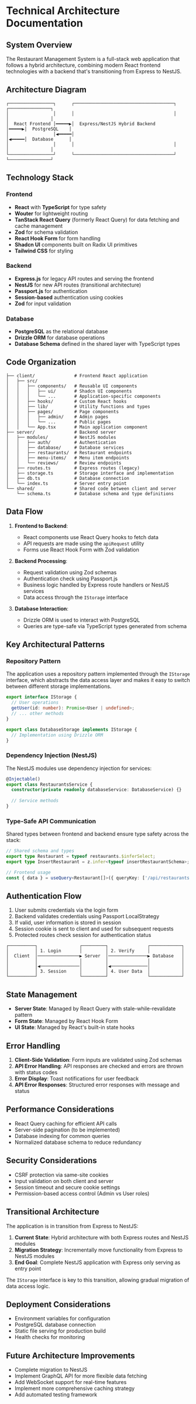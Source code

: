 # Technical Architecture Documentation

## System Overview

The Restaurant Management System is a full-stack web application that follows a hybrid architecture, combining modern React frontend technologies with a backend that's transitioning from Express to NestJS.

## Architecture Diagram

```
┌─────────────────┐      ┌──────────────────────────────────────┐      ┌────────────────┐
│                 │      │                                      │      │                │
│  React Frontend │━━━━━▶│  Express/NestJS Hybrid Backend       │━━━━━▶│  PostgreSQL    │
│                 │◀━━━━━│                                      │◀━━━━━│  Database      │
│                 │      │                                      │      │                │
└─────────────────┘      └──────────────────────────────────────┘      └────────────────┘
```

## Technology Stack

### Frontend
- **React** with **TypeScript** for type safety
- **Wouter** for lightweight routing
- **TanStack React Query** (formerly React Query) for data fetching and cache management
- **Zod** for schema validation
- **React Hook Form** for form handling
- **Shadcn UI** components built on Radix UI primitives
- **Tailwind CSS** for styling

### Backend
- **Express.js** for legacy API routes and serving the frontend
- **NestJS** for new API routes (transitional architecture)
- **Passport.js** for authentication
- **Session-based** authentication using cookies
- **Zod** for input validation

### Database
- **PostgreSQL** as the relational database
- **Drizzle ORM** for database operations
- **Database Schema** defined in the shared layer with TypeScript types

## Code Organization

```
├── client/               # Frontend React application
│   ├── src/              
│   │   ├── components/   # Reusable UI components
│   │   │   ├── ui/       # Shadcn UI components
│   │   │   └── ...       # Application-specific components
│   │   ├── hooks/        # Custom React hooks
│   │   ├── lib/          # Utility functions and types
│   │   ├── pages/        # Page components
│   │   │   ├── admin/    # Admin pages
│   │   │   └── ...       # Public pages
│   │   └── App.tsx       # Main application component
├── server/               # Backend server
│   ├── modules/          # NestJS modules
│   │   ├── auth/         # Authentication
│   │   ├── database/     # Database services
│   │   ├── restaurants/  # Restaurant endpoints
│   │   ├── menu-items/   # Menu item endpoints
│   │   └── reviews/      # Review endpoints
│   ├── routes.ts         # Express routes (legacy)
│   ├── storage.ts        # Storage interface and implementation
│   ├── db.ts             # Database connection
│   └── index.ts          # Server entry point
└── shared/               # Shared code between client and server
    └── schema.ts         # Database schema and type definitions
```

## Data Flow

1. **Frontend to Backend**: 
   - React components use React Query hooks to fetch data
   - API requests are made using the `apiRequest` utility
   - Forms use React Hook Form with Zod validation

2. **Backend Processing**:
   - Request validation using Zod schemas
   - Authentication check using Passport.js
   - Business logic handled by Express route handlers or NestJS services
   - Data access through the `IStorage` interface

3. **Database Interaction**:
   - Drizzle ORM is used to interact with PostgreSQL
   - Queries are type-safe via TypeScript types generated from schema

## Key Architectural Patterns

### Repository Pattern
The application uses a repository pattern implemented through the `IStorage` interface, which abstracts the data access layer and makes it easy to switch between different storage implementations.

```typescript
export interface IStorage {
  // User operations
  getUser(id: number): Promise<User | undefined>;
  // ... other methods
}

export class DatabaseStorage implements IStorage {
  // Implementation using Drizzle ORM
}
```

### Dependency Injection (NestJS)
The NestJS modules use dependency injection for services:

```typescript
@Injectable()
export class RestaurantsService {
  constructor(private readonly databaseService: DatabaseService) {}
  
  // Service methods
}
```

### Type-Safe API Communication
Shared types between frontend and backend ensure type safety across the stack:

```typescript
// Shared schema and types
export type Restaurant = typeof restaurants.$inferSelect;
export type InsertRestaurant = z.infer<typeof insertRestaurantSchema>;

// Frontend usage
const { data } = useQuery<Restaurant[]>({ queryKey: ['/api/restaurants'] });
```

## Authentication Flow

1. User submits credentials via the login form
2. Backend validates credentials using Passport LocalStrategy
3. If valid, user information is stored in session
4. Session cookie is sent to client and used for subsequent requests
5. Protected routes check session for authentication status

```
┌──────────┐                ┌─────────┐               ┌────────────┐
│          │ 1. Login       │         │ 2. Verify     │            │
│  Client  │────────────────▶ Server  │───────────────▶ Database   │
│          │                │         │               │            │
│          │◀───────────────│         │◀──────────────│            │
│          │ 3. Session     │         │ 4. User Data  │            │
└──────────┘                └─────────┘               └────────────┘
```

## State Management

- **Server State**: Managed by React Query with stale-while-revalidate pattern
- **Form State**: Managed by React Hook Form
- **UI State**: Managed by React's built-in state hooks

## Error Handling

1. **Client-Side Validation**: Form inputs are validated using Zod schemas
2. **API Error Handling**: API responses are checked and errors are thrown with status codes
3. **Error Display**: Toast notifications for user feedback
4. **API Error Responses**: Structured error responses with message and status

## Performance Considerations

- React Query caching for efficient API calls
- Server-side pagination (to be implemented)
- Database indexing for common queries
- Normalized database schema to reduce redundancy

## Security Considerations

- CSRF protection via same-site cookies
- Input validation on both client and server
- Session timeout and secure cookie settings
- Permission-based access control (Admin vs User roles)

## Transitional Architecture

The application is in transition from Express to NestJS:

1. **Current State**: Hybrid architecture with both Express routes and NestJS modules
2. **Migration Strategy**: Incrementally move functionality from Express to NestJS modules
3. **End Goal**: Complete NestJS application with Express only serving as entry point

The `IStorage` interface is key to this transition, allowing gradual migration of data access logic.

## Deployment Considerations

- Environment variables for configuration
- PostgreSQL database connection
- Static file serving for production build
- Health checks for monitoring

## Future Architecture Improvements

- Complete migration to NestJS
- Implement GraphQL API for more flexible data fetching
- Add WebSocket support for real-time features
- Implement more comprehensive caching strategy
- Add automated testing framework